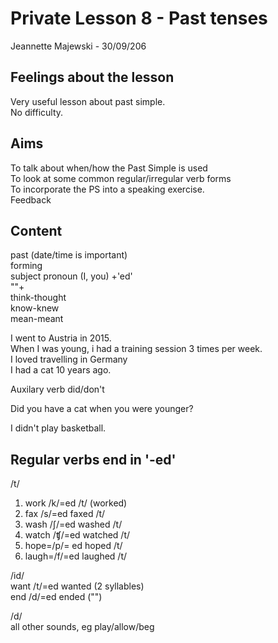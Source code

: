 # Private Lesson 8 - Past tenses
Jeannette Majewski - 30/09/206

## Feelings about the lesson
Very useful lesson about past simple.  
No difficulty.

## Aims
To talk about when/how the Past Simple is used  
To look at some common regular/irregular verb forms   
To incorporate the PS into a speaking exercise.   
Feedback  


## Content  
past (date/time is important)  
forming  
subject pronoun (I, you) +'ed'  
""+  
think-thought  
know-knew  
mean-meant  
  
I went to Austria in 2015.  
When I was young, i had a training session 3 times per week.  
I loved travelling in Germany  
I had a cat 10 years ago. 
  
Auxilary verb did/don't  
  
Did you have a cat when you were younger?  
  
I didn't play basketball.  

## Regular verbs end in '-ed'
/t/  
1. work /k/=ed /t/ (worked)  
2. fax /s/=ed faxed /t/  
3. wash /ʃ/=ed washed /t/  
4. watch /ʧ/=ed watched /t/  
5. hope=/p/= ed hoped /t/  
6. laugh=/f/=ed laughed /t/  
  
/id/  
want /t/=ed wanted (2 syllables)  
end /d/=ed ended ("")  
  
/d/  
all other sounds, eg play/allow/beg  